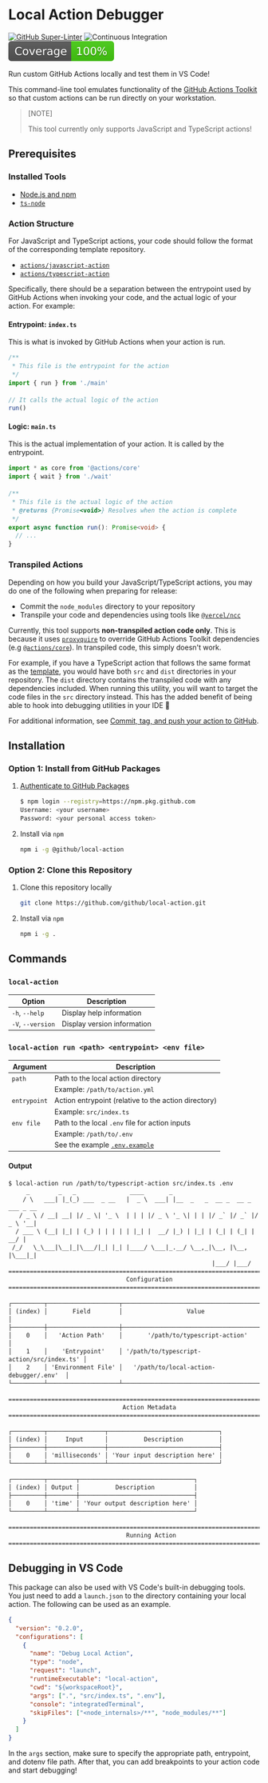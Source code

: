 # Local Action Debugger

[![GitHub Super-Linter](https://github.com/github/local-action-debugger/actions/workflows/linter.yml/badge.svg)](https://github.com/super-linter/super-linter)
![Continuous Integration](https://github.com/github/local-action-debugger/actions/workflows/continuous-integration.yml/badge.svg)
![Coverage](badges/coverage.svg)

Run custom GitHub Actions locally and test them in VS Code!

This command-line tool emulates functionality of the
[GitHub Actions Toolkit](https://github.com/actions/toolkit) so that custom
actions can be run directly on your workstation.

> [NOTE]
>
> This tool currently only supports JavaScript and TypeScript actions!

## Prerequisites

### Installed Tools

- [Node.js and npm](https://nodejs.org/en)
- [`ts-node`](https://www.npmjs.com/package/ts-node)

### Action Structure

For JavaScript and TypeScript actions, your code should follow the format of the
corresponding template repository.

- [`actions/javascript-action`](https://github.com/actions/javascript-action)
- [`actions/typescript-action`](https://github.com/actions/typescript-action)

Specifically, there should be a separation between the entrypoint used by GitHub
Actions when invoking your code, and the actual logic of your action. For
example:

#### Entrypoint: **`index.ts`**

This is what is invoked by GitHub Actions when your action is run.

```typescript
/**
 * This file is the entrypoint for the action
 */
import { run } from './main'

// It calls the actual logic of the action
run()
```

#### Logic: **`main.ts`**

This is the actual implementation of your action. It is called by the
entrypoint.

```typescript
import * as core from '@actions/core'
import { wait } from './wait'

/**
 * This file is the actual logic of the action
 * @returns {Promise<void>} Resolves when the action is complete
 */
export async function run(): Promise<void> {
  // ...
}
```

### Transpiled Actions

Depending on how you build your JavaScript/TypeScript actions, you may do one of
the following when preparing for release:

- Commit the `node_modules` directory to your repository
- Transpile your code and dependencies using tools like
  [`@vercel/ncc`](https://www.npmjs.com/package/@vercel/ncc)

Currently, this tool supports **non-transpiled action code only**. This is
because it uses [`proxyquire`](https://github.com/thlorenz/proxyquire) to
override GitHub Actions Toolkit dependencies (e.g
[`@actions/core`](https://www.npmjs.com/package/@actions/core)). In transpiled
code, this simply doesn't work.

For example, if you have a TypeScript action that follows the same format as the
[template](https://github.com/actions/typescript-action), you would have both
`src` and `dist` directories in your repository. The `dist` directory contains
the transpiled code with any dependencies included. When running this utility,
you will want to target the code files in the `src` directory instead. This has
the added benefit of being able to hook into debugging utilities in your IDE
:tada:

For additional information, see
[Commit, tag, and push your action to GitHub](https://docs.github.com/en/actions/creating-actions/creating-a-javascript-action#commit-tag-and-push-your-action-to-github).

## Installation

### Option 1: Install from GitHub Packages

1. [Authenticate to GitHub Packages](https://docs.github.com/en/packages/working-with-a-github-packages-registry/working-with-the-npm-registry)

   ```bash
   $ npm login --registry=https://npm.pkg.github.com
   Username: <your username>
   Password: <your personal access token>
   ```

1. Install via `npm`

   ```bash
   npm i -g @github/local-action
   ```

### Option 2: Clone this Repository

1. Clone this repository locally

   ```bash
   git clone https://github.com/github/local-action.git
   ```

1. Install via `npm`

   ```bash
   npm i -g .
   ```

## Commands

### `local-action`

| Option            | Description                 |
| ----------------- | --------------------------- |
| `-h`, `--help`    | Display help information    |
| `-V`, `--version` | Display version information |

### `local-action run <path> <entrypoint> <env file>`

| Argument     | Description                                          |
| ------------ | ---------------------------------------------------- |
| `path`       | Path to the local action directory                   |
|              | Example: `/path/to/action.yml`                       |
| `entrypoint` | Action entrypoint (relative to the action directory) |
|              | Example: `src/index.ts`                              |
| `env file`   | Path to the local `.env` file for action inputs      |
|              | Example: `/path/to/.env`                             |
|              | See the example [`.env.example`](.env.example)       |

#### Output

```console
$ local-action run /path/to/typescript-action src/index.ts .env
     _        _   _               ____       _
    / \   ___| |_(_) ___  _ __   |  _ \  ___| |__  _   _  __ _  __ _  ___ _ __
   / _ \ / __| __| |/ _ \| '_ \  | | | |/ _ \ '_ \| | | |/ _` |/ _` |/ _ \ '__|
  / ___ \ (__| |_| | (_) | | | | | |_| |  __/ |_) | |_| | (_| | (_| |  __/ |
 /_/   \_\___|\__|_|\___/|_| |_| |____/ \___|_.__/ \__,_|\__, |\__, |\___|_|
                                                         |___/ |___/
================================================================================
                                 Configuration
================================================================================

┌─────────┬────────────────────┬──────────────────────────────────────────┐
│ (index) │       Field        │                  Value                   │
├─────────┼────────────────────┼──────────────────────────────────────────┤
│    0    │   'Action Path'    │       '/path/to/typescript-action'       │
│    1    │    'Entrypoint'    │ '/path/to/typescript-action/src/index.ts' │
│    2    │ 'Environment File' │   '/path/to/local-action-debugger/.env'  │
└─────────┴────────────────────┴──────────────────────────────────────────┘

================================================================================
                                Action Metadata
================================================================================

┌─────────┬────────────────┬───────────────────────────────┐
│ (index) │     Input      │          Description          │
├─────────┼────────────────┼───────────────────────────────┤
│    0    │ 'milliseconds' │ 'Your input description here' │
└─────────┴────────────────┴───────────────────────────────┘

┌─────────┬────────┬────────────────────────────────┐
│ (index) │ Output │          Description           │
├─────────┼────────┼────────────────────────────────┤
│    0    │ 'time' │ 'Your output description here' │
└─────────┴────────┴────────────────────────────────┘

================================================================================
                                 Running Action
================================================================================
```

## Debugging in VS Code

This package can also be used with VS Code's built-in debugging tools. You just
need to add a `launch.json` to the directory containing your local action. The
following can be used as an example.

```json
{
  "version": "0.2.0",
  "configurations": [
    {
      "name": "Debug Local Action",
      "type": "node",
      "request": "launch",
      "runtimeExecutable": "local-action",
      "cwd": "${workspaceRoot}",
      "args": [".", "src/index.ts", ".env"],
      "console": "integratedTerminal",
      "skipFiles": ["<node_internals>/**", "node_modules/**"]
    }
  ]
}
```

In the `args` section, make sure to specify the appropriate path, entrypoint,
and dotenv file path. After that, you can add breakpoints to your action code
and start debugging!

